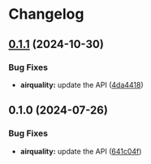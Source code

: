# Changelog

## [0.1.1](https://github.com/googleapis/google-api-nodejs-client/compare/airquality-v0.1.0...airquality-v0.1.1) (2024-10-30)


### Bug Fixes

* **airquality:** update the API ([4da4418](https://github.com/googleapis/google-api-nodejs-client/commit/4da44189d3284403ef7c02bb42bde377ddf8220c))

## 0.1.0 (2024-07-26)


### Bug Fixes

* **airquality:** update the API ([641c04f](https://github.com/googleapis/google-api-nodejs-client/commit/641c04f0ffc933ce64e478c00ed1e5c80a47e6cf))
